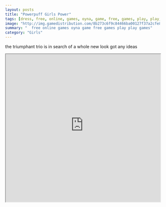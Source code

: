 ```yaml
---
layout: posts
title: "Powerpuff Girls Power"
tags: [dress, free, online, games, oyna, game, free, games, play, play, games]
image: "http://img.gamedistribution.com/8b273c6f9c84466ba00127f37a2cfe84.jpg"
summary: "  free online games oyna game free games play play games"
category: "Girls"
---
```


the triumphant trio is in search of a whole new look got any ideas

<iframe width="100%" height="480px;" src="http://flash.gamedistribution.com?game=8b273c6f9c84466ba00127f37a2cfe84"></iframe>